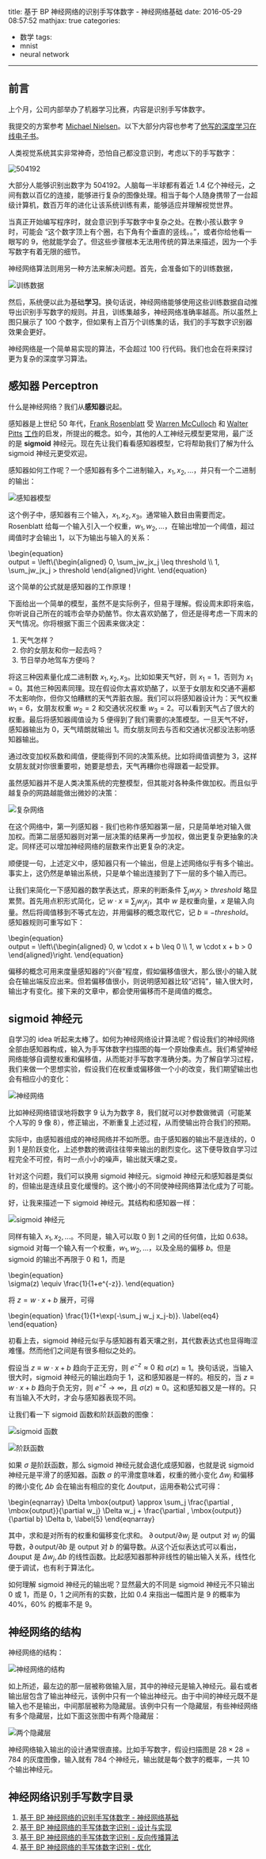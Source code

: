 title: 基于 BP 神经网络的识别手写体数字 - 神经网络基础
date: 2016-05-29 08:57:52
mathjax: true
categories:
- 数学
tags: 
- mnist
- neural network
---

<script type="text/x-mathjax-config">
MathJax.Hub.Config({
  TeX: { equationNumbers: { autoNumber: "AMS" } }
});
</script>

## 前言

上个月，公司内部举办了机器学习比赛，内容是识别手写体数字。

我提交的方案参考 [Michael Nielsen](http://michaelnielsen.org/)。以下大部分内容也参考了[他写的深度学习在线电子书](http://neuralnetworksanddeeplearning.com/chap1.html)。

人类视觉系统其实非常神奇，恐怕自己都没意识到，考虑以下的手写数字：

![504192](https://raw.githubusercontent.com/lyyyuna/blog_img/master/blog/201605/504192.png)

大部分人能够识别出数字为 504192。人脑每一半球都有着近 1.4 亿个神经元，之间有数以百亿的连接，能够进行复杂的图像处理。相当于每个人随身携带了一台超级计算机，数百万年的进化让该系统训练有素，能够适应并理解视觉世界。

当真正开始编写程序时，就会意识到手写数字中复杂之处。在教小孩认数字 9 时，可能会 “这个数字顶上有个圈，右下角有个垂直的竖线。。”，或者你给他看一眼写的 9，他就能学会了。但这些步骤根本无法用传统的算法来描述，因为一个手写数字有着无限的细节。

神经网络算法则用另一种方法来解决问题。首先，会准备如下的训练数据，

![训练数据](https://raw.githubusercontent.com/lyyyuna/blog_img/master/blog/201605/train_data.png)

然后，系统便以此为基础**学习**。换句话说，神经网络能够使用这些训练数据自动推导出识别手写数字的规则。并且，训练集越多，神经网络准确率越高。所以虽然上图只展示了 100 个数字，但如果有上百万个训练集的话，我们的手写数字识别器效果会更好。

神经网络是一个简单易实现的算法，不会超过 100 行代码。我们也会在将来探讨更为复杂的深度学习算法。

## 感知器 Perceptron

什么是神经网络？我们从**感知器**说起。

感知器是上世纪 50 年代，[Frank Rosenblatt](http://en.wikipedia.org/wiki/Frank_Rosenblatt) 受 [Warren McCulloch](http://en.wikipedia.org/wiki/Warren_McCulloch) 和 [Walter Pitts](http://en.wikipedia.org/wiki/Walter_Pitts) [工作](http://scholar.google.ca/scholar?cluster=4035975255085082870)的启发，所提出的概念。如今，其他的人工神经元模型更常用，最广泛的是 **sigmoid** 神经元。现在先让我们看看感知器模型，它将帮助我们了解为什么 sigmoid 神经元更受欢迎。

感知器如何工作呢？一个感知器有多个二进制输入，$x_1, x_2, ...$，并只有一个二进制的输出：

![感知器模型](https://raw.githubusercontent.com/lyyyuna/blog_img/master/blog/201605/perceptron.png)

这个例子中，感知器有三个输入，$x_1, x_2, x_3$。通常输入数目由需要而定。Rosenblatt 给每一个输入引入一个权重，$w_1, w_2, ...$，在输出增加一个阈值，超过阈值时才会输出 1，以下为输出与输入的关系：

\begin{equation}    
output = \left\\{\begin{aligned}
0, \sum_jw_jx_j \leq threshold \\\\
1, \sum_jw_jx_j > threshold
\end{aligned}\right. 
\end{equation}

这个简单的公式就是感知器的工作原理！

下面给出一个简单的模型，虽然不是实际例子，但易于理解。假设周末即将来临，你听说自己所在的城市会举办奶酪节。你太喜欢奶酪了，但还是得考虑一下周末的天气情况。你将根据下面三个因素来做决定：

1. 天气怎样？
2. 你的女朋友和你一起去吗？
3. 节日举办地驾车方便吗？

将这三种因素量化成二进制数 $x_1, x_2, x_3$。比如如果天气好，则 $x_1=1$，否则为 $x_1=0$。其他三种因素同理。现在假设你太喜欢奶酪了，以至于女朋友和交通不遍都不太影响你，但你又怕糟糕的天气弄脏衣服。我们可以将感知器设计为：天气权重$w_1=6$，女朋友权重 $w_2=2$ 和交通状况权重 $w_3=2$。可以看到天气占了很大的权重。最后将感知器阈值设为 5 便得到了我们需要的决策模型。一旦天气不好，感知器输出为 0，天气晴朗就输出 1。而女朋友同去与否和交通状况都没法影响感知器输出。

通过改变加权系数和阈值，便能得到不同的决策系统。比如将阈值调整为 3，这样女朋友就对你很重要啦，她要是想去，天气再糟你也得跟着一起受罪。

虽然感知器并不是人类决策系统的完整模型，但其能对各种条件做加权。而且似乎越复杂的网路越能做出微妙的决策：

![复杂网络](https://raw.githubusercontent.com/lyyyuna/blog_img/master/blog/201605/complex_perceptron.png)

在这个网络中，第一列感知器 - 我们也称作感知器第一层，只是简单地对输入做加权。而第二层感知器则对第一层决策的结果再一步加权，做出更复杂更抽象的决定。同样还可以增加神经网络的层数来作出更复杂的决定。

顺便提一句，上述定义中，感知器只有一个输出，但是上述网络似乎有多个输出。事实上，这仍然是单输出系统，只是单个输出连接到了下一层的多个输入而已。

让我们来简化一下感知器的数学表达式，原来的判断条件 $\sum_jw_jx_j > threshold$ 略显累赘。首先用点积形式简化，记 $w \cdot x \equiv \sum_j w_j x_j$，其中 $w$ 是权重向量，$x$ 是输入向量。然后将阈值移到不等式左边，并用偏移的概念取代它，记 $b \equiv - threshold$。感知器规则可重写如下：

\begin{equation}    
output = \left\\{\begin{aligned}
0, w \cdot x + b \leq 0 \\\\
1, w \cdot x + b > 0
\end{aligned}\right. 
\end{equation}

偏移的概念可用来度量感知器的“兴奋”程度，假如偏移值很大，那么很小的输入就会在输出端反应出来。但若偏移值很小，则说明感知器比较“迟钝”，输入很大时，输出才有变化。接下来的文章中，都会使用偏移而不是阈值的概念。

## sigmoid 神经元

自学习的 idea 听起来太棒了。如何为神经网络设计算法呢？假设我们的神经网络全部由感知器构成，输入为手写体数字扫描图的每一个原始像素点。我们希望神经网络能够自调整权重和偏移值，从而能对手写数字准确分类。为了解自学习过程，我们来做一个思想实验，假设我们在权重或偏移做一个小的改变，我们期望输出也会有相应小的变化：

![神经网络](https://raw.githubusercontent.com/lyyyuna/blog_img/master/blog/201605/neural_net.png)

比如神经网络错误地将数字 9 认为为数字 8，我们就可以对参数做微调（可能某个人写的 9 像 8），修正输出，不断重复上述过程，从而使输出符合我们的预期。

实际中，由感知器组成的神经网络并不如所愿。由于感知器的输出不是连续的，0 到 1 是阶跃变化，上述参数的微调往往带来输出的剧烈变化。这下便导致自学习过程完全不可控，有时一点小小的噪声，输出就天壤之变。

针对这个问题，我们可以换用 sigmoid 神经元。sigmoid 神经元和感知器是类似的，但输出是连续且变化缓慢的。这个微小的不同使神经网络算法化成为了可能。

好，让我来描述一下 sigmoid 神经元。其结构和感知器一样：

![sigmoid 神经元](https://raw.githubusercontent.com/lyyyuna/blog_img/master/blog/201605/sigmoid.png)

同样有输入 $x_1, x_2, ...$。不同是，输入可以取 0 到 1 之间的任何值，比如 0.638。sigmoid 对每一个输入有一个权重，$w_1, w_2, ...$，以及全局的偏移 $b$。但是 sigmoid 的输出不再限于 0 和 1，而是

\begin{equation}    
  \sigma(z) \equiv \frac{1}{1+e^{-z}}.
\end{equation}

将 $z=w \cdot x+b$ 展开，可得

\begin{equation} 
  \frac{1}{1+\exp(-\sum_j w_j x_j-b)}. \label{eq4}
\end{equation}

初看上去，sigmoid 神经元似乎与感知器有着天壤之别，其代数表达式也显得晦涩难懂。然而他们之间是有很多相似之处的。

假设当 $z\equiv w \cdot x + b$ 趋向于正无穷，则 $e^{-z}\approx 0$ 和 $\sigma(z) \approx 1$。换句话说，当输入很大时，sigmoid 神经元的输出趋向于 1，这和感知器是一样的。相反的，当 $z\equiv w \cdot x + b$ 趋向于负无穷，则 $e^{-z} \rightarrow \infty$，且 $\sigma(z) \approx 0$。这和感知器又是一样的。只有当输入不大时，才会与感知器表现不同。

让我们看一下 sigmoid 函数和阶跃函数的图像：

![sigmoid 函数](https://raw.githubusercontent.com/lyyyuna/blog_img/master/blog/201605/sigmoid_function.png)

![阶跃函数](https://raw.githubusercontent.com/lyyyuna/blog_img/master/blog/201605/step_function.png)

如果 $\sigma$ 是阶跃函数，那么 sigmoid 神经元就会退化成感知器，也就是说 sigmoid 神经元是平滑了的感知器。函数 $\sigma$ 的平滑度意味着，权重的微小变化 $\Delta w_j$ 和偏移的微小变化 $\Delta b$ 会在输出有相应的变化 $\Delta \mbox{output}$，运用泰勒公式可得：

\begin{eqnarray} 
  \Delta \mbox{output} \approx \sum_j \frac{\partial \, \mbox{output}}{\partial w_j}
  \Delta w_j + \frac{\partial \, \mbox{output}}{\partial b} \Delta b,
\label{5}
\end{eqnarray}

其中，求和是对所有的权重和偏移变化求和。 $\partial \,\mbox{output} / \partial w_j$ 是 $\mbox{output}$ 对 $w_j$ 的偏导数，$\partial \, \mbox{output} /\partial b$ 是 $\mbox{output}$ 对 $b$ 的偏导数。从这个近似表达式可以看出，$\Delta \mbox{ouput}$ 是 $\Delta w_j, \Delta b$ 的线性函数。比起感知器那种非线性的输出输入关系，线性化便于调试，也有利于算法化。

如何理解 sigmoid 神经元的输出呢？显然最大的不同是 sigmoid 神经元不只输出 0 或 1，而是 0，1 之间所有的实数，比如 0.4 来指出一幅图片是 9 的概率为 40%，60% 的概率不是 9。

## 神经网络的结构

神经网络的结构：

![神经网络的结构](https://raw.githubusercontent.com/lyyyuna/blog_img/master/blog/201605/net_structure.png)

如上所述，最左边的那一层被称做输入层，其中的神经元是输入神经元。最右或者输出层包含了输出神经元，该例中只有一个输出神经元。由于中间的神经元既不是输入也不是输出，中间那层被称为隐藏层。该例中只有一个隐藏层，有些神经网络有多个隐藏层，比如下面这张图中有两个隐藏层：

![两个隐藏层](https://raw.githubusercontent.com/lyyyuna/blog_img/master/blog/201605/multi-layer_net_structure.png)

神经网络输入输出的设计通常很直接。比如手写数字，假设扫描图是 $28 \times 28=784$ 的灰度图像，输入就有 784 个神经元，输出就是每个数字的概率，一共 10 个输出神经元。


## 神经网络识别手写数字目录

1. [基于 BP 神经网络的识别手写体数字 - 神经网络基础](http://www.lyyyuna.com/2016/05/29/handwritten-neural-net/)
2. [基于 BP 神经网络的手写体数字识别 - 设计与实现](http://www.lyyyuna.com/2016/06/25/handwritten-neural-net02/)
3. [基于 BP 神经网络的手写体数字识别 - 反向传播算法](http://www.lyyyuna.com/2016/06/26/handwritten-neural-net03/)
4. [基于 BP 神经网络的手写体数字识别 - 优化](http://www.lyyyuna.com/2016/06/30/handwritten-neural-net04/)
